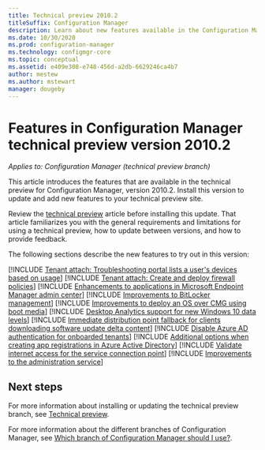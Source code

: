 ```yaml
---
title: Technical preview 2010.2
titleSuffix: Configuration Manager
description: Learn about new features available in the Configuration Manager technical preview branch version 2010.2.
ms.date: 10/30/2020
ms.prod: configuration-manager
ms.technology: configmgr-core
ms.topic: conceptual
ms.assetid: e409e308-e748-456d-a2db-6629246ca4b7
author: mestew
ms.author: mstewart
manager: dougeby
---
```


# Features in Configuration Manager technical preview version 2010.2

*Applies to: Configuration Manager (technical preview branch)*

This article introduces the features that are available in the technical preview for Configuration Manager, version 2010.2. Install this version to update and add new features to your technical preview site.

Review the [technical preview](../technical-preview.md) article before installing this update. That article familiarizes you with the general requirements and limitations for using a technical preview, how to update between versions, and how to provide feedback.

The following sections describe the new features to try out in this version:

<!-- [!INCLUDE [Example feature name](includes/2010-2/1234567.md)] -->

[!INCLUDE [Tenant attach: Troubleshooting portal lists a user's devices based on usage](includes/2010-2/6974300.md)]
[!INCLUDE [Tenant attach: Create and deploy firewall policies](includes/2010-2/7768130.md)]
[!INCLUDE [Enhancements to applications in Microsoft Endpoint Manager admin center](includes/2010-2/7979972.md)]
[!INCLUDE [Improvements to BitLocker management](includes/2010-2/6979223.md)]
[!INCLUDE [Improvements to deploy an OS over CMG using boot media](includes/2010-2/3555923.md)]
[!INCLUDE [Desktop Analytics support for new Windows 10 data levels](includes/2010-2/6979470.md)]
[!INCLUDE [Immediate distribution point fallback for clients downloading software update delta content](includes/2010-2/8286432.md)]
[!INCLUDE [Disable Azure AD authentication for onboarded tenants](includes/2010-2/8537319.md)]
[!INCLUDE [Additional options when creating app registrations in Azure Active Directory](includes/2010-2/7153654.md)]
[!INCLUDE [Validate internet access for the service connection point](includes/2010-2/8565578.md)]
[!INCLUDE [Improvements to the administration service](includes/2010-2/8613105.md)]

<!--
## General known issues

[!INCLUDE [Azure AD authentication doesn't work](includes/2010-2/known-issue-7569264.md)]
-->

## Next steps

For more information about installing or updating the technical preview branch, see [Technical preview](../technical-preview.md).

For more information about the different branches of Configuration Manager, see [Which branch of Configuration Manager should I use?](../../understand/which-branch-should-i-use.md).
